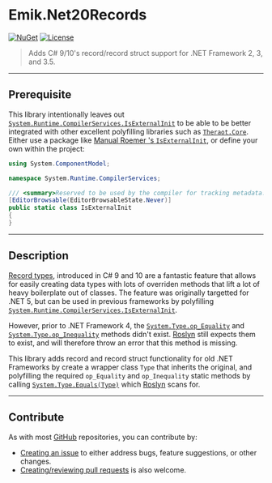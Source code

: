# Emik.Net20Records

[![NuGet](https://img.shields.io/nuget/v/Emik.Net20Records.svg?style=flat)](https://nuget.org/packages/Emik.Net20Records/)
[![License](https://img.shields.io/github/license/Emik03/Emik.Net20Records.svg?style=flat)](https://github.com/Emik03/Emik.Net20Records/blob/main/LICENSE.md)

> Adds C# 9/10's record/record struct support for .NET Framework 2, 3, and 3.5.

---
## Prerequisite

This library intentionally leaves out [`System.Runtime.CompilerServices.IsExternalInit`](https://docs.microsoft.com/en-us/dotnet/api/system.runtime.compilerservices.isexternalinit?view=net-6.0) to be able to be better integrated with other excellent polyfilling libraries such as [`Theraot.Core`](https://github.com/theraot/Theraot). Either use a package like [Manual Roemer 's `IsExternalInit`](https://nuget.org/packages/IsExternalInit), or define your own within the project:

```cs
using System.ComponentModel;

namespace System.Runtime.CompilerServices;

/// <summary>Reserved to be used by the compiler for tracking metadata. This class should not be used by developers in source code.</summary>
[EditorBrowsable(EditorBrowsableState.Never)]
public static class IsExternalInit
{
}
```

---
## Description

[Record types](https://docs.microsoft.com/en-us/dotnet/csharp/language-reference/builtin-types/record), introduced in C# 9 and 10 are a fantastic feature that allows for easily creating data types with lots of overriden methods that lift a lot of heavy boilerplate out of classes. The feature was originally targetted for .NET 5, but can be used in previous frameworks by polyfilling [`System.Runtime.CompilerServices.IsExternalInit`](https://docs.microsoft.com/en-us/dotnet/api/system.runtime.compilerservices.isexternalinit?view=net-6.0).

However, prior to .NET Framework 4, the [`System.Type.op_Equality`](https://docs.microsoft.com/en-us/dotnet/api/system.type.op_equality?view=net-6.0) and [`System.Type.op_Inequality`](https://docs.microsoft.com/en-us/dotnet/api/system.type.op_equality?view=net-6.0) methods didn't exist. [Roslyn](https://github.com/dotnet/roslyn) still expects them to exist, and will therefore throw an error that this method is missing.

This library adds record and record struct functionality for old .NET Frameworks by create a wrapper class `Type` that inherits the original, and polyfilling the required `op_Equality` and `op_Inequality` static methods by calling [`System.Type.Equals(Type)`](https://docs.microsoft.com/en-us/dotnet/api/system.type.equals?view=net-6.0) which [Roslyn](https://github.com/dotnet/roslyn) scans for.

---
## Contribute

As with most [GitHub](https://github.com/) repositories, you can contribute by:
* [Creating an issue](https://github.com/Emik03/Net20Records/issues) to either address bugs, feature suggestions, or other changes.
* [Creating/reviewing pull requests](https://github.com/Emik03/Emik.Net20Records/pulls) is also welcome.
